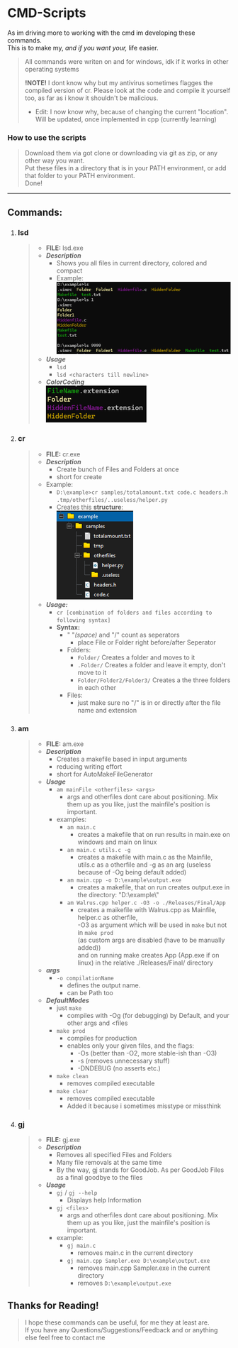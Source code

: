 # CMD-Scripts
As im driving more to working with the cmd im developing these commands.  
This is to make my, *and if you want your,*  life easier.
> All commands were writen on and for windows, idk if it works in other operating systems
>
> **!NOTE!** I dont know why but my antivirus sometimes flagges the compiled version of cr. Please look at the code and compile it yourself too, as far as i know it shouldn't be malicious.
>   * Edit: I now know why, because of changing the current "location". Will be updated, once implemented in cpp (currently learning)

### How to use the scripts
>Download them via got clone or downloading via git as zip, or any other way you want.  
>Put these files in a directory that is in your PATH environment, or add that folder to your PATH environment.  
>Done!
  
---
## Commands:
1. ### lsd
    >* **FILE:** lsd.exe
    >* ***Description***  
    >   * Shows you all files in current directory, colored and compact
    >   * Example:  
    >       ![ls-command-example](https://raw.githubusercontent.com/Delici0u-s/cmd-Scripts/refs/heads/master/Show_Example_Files_Github/OtherFiles/ls_Example.png)
    >* ***Usage***
    >   * ```lsd```
    >   * ```lsd <characters till newline>```
    >* ***ColorCoding***  
    >     ![ls-command-example](https://raw.githubusercontent.com/Delici0u-s/cmd-Scripts/refs/heads/master/Show_Example_Files_Github/OtherFiles/ColorCoding.png)
2. ### cr
    > * **FILE:** cr.exe
    > * ***Description***  
    >   * Create bunch of Files and Folders at once
    >   * short for create
    > * Example:  
    >    * ```D:\example>cr samples/totalamount.txt code.c headers.h .tmp/otherfiles/..useless/helper.py```  
    >    * Creates this **structure**:  
    >       ![cr-command-example](https://github.com/Delici0u-s/cmd-Scripts/blob/master/Show_Example_Files_Github/OtherFiles/crExample.png?raw=true)
    > * ***Usage:***
    >   * ```cr [combination of folders and files according to following syntax]```
    >   * **Syntax:**
    >       * " "*(space)* and "/" count as seperators
    >           * place File or Folder right before/after Seperator
    >       * Folders:
    >           * ```Folder/``` Creates a folder and moves to it
    >           * ```.Folder/``` Creates a folder and leave it empty, don't move to it
    >           * ```Folder/Folder2/Folder3/``` Creates a the three folders in each other
    >       * Files:
    >           * just make sure no "/" is in or directly after the file name and extension
3. ### am
    >* **FILE:** am.exe
    >* ***Description***  
    >   * Creates a makefile based in input arguments
    >   * reducing writing effort
    >   * short for AutoMakeFileGenerator
    >* ***Usage***  
    >   * ```am mainFile <otherfiles> <args>```
    >       * args and otherfiles dont care about positioning. Mix them up as you like, just the mainfile's position is important.
    >   * examples:
    >       * ```am main.c```
    >           * creates a makefile that on run results in main.exe on windows and main on linux
    >       * ```am main.c utils.c -g```
    >           * creates a makefile with main.c as the Mainfile, utils.c as a otherfile and -g as an arg (useless because of -Og being default added)
    >       * ```am main.cpp -o D:\example\output.exe```
    >           * creates a makefile, that on run creates output.exe in the directory: "D:\\example\\"
    >       * ```am Walrus.cpp helper.c -O3 -o ./Releases/Final/App```
    >           * creates a maikefile with Walrus.cpp as Mainfile, helper.c as otherfile,  
    >             -O3 as argument which will be used in ```make``` but not in ```make prod```  
    >             (as custom args are disabled (have to be manually added))  
    >             and on running make creates App (App.exe if on linux) in the relative ./Releases/Final/ directory
    >* ***args***  
    >   * ```-o compilationName```
    >       * defines the output name.
    >       * can be Path too
    >* ***DefaultModes***
    >   * just ```make```
    >       * compiles with -Og (for debugging) by Default, and your other args and <files
    >   * ```make prod```
    >       * compiles for production
    >       * enables only your given files, and the flags: 
    >           * -Os (better than -O2, more stable-ish than -O3) 
    >           * -s (removes unnecessary stuff) 
    >           * -DNDEBUG (no asserts etc.)
    >   * ```make clean```
    >       * removes compiled executable
    >   * ```make clear```
    >       * removes compiled executable
    >       * Added it because i sometimes misstype or missthink
4. ### gj
    >* **FILE:** gj.exe
    >* ***Description***  
    >   * Removes all specified Files and Folders
    >   * Many file removals at the same time
    >   * By the way, gj stands for GoodJob. As per GoodJob Files as a final goodbye to the files
    >* ***Usage***  
    >   * ```gj``` / ```gj --help```
    >       * Displays help Information
    >   * ```gj <files>```
    >       * args and otherfiles dont care about positioning. Mix them up as you like, just the mainfile's position is important.
    >   * example:
    >       * ```gj main.c```
    >           * removes main.c in the current directory
    >       * ```gj main.cpp Sampler.exe D:\example\output.exe```
    >           * removes main.cpp Sampler.exe in the current directory
    >           * removes ```D:\example\output.exe```



## Thanks for Reading!
> I hope these commands can be useful, for me they at least are.  
> If you have any Questions/Suggestions/Feedback and or anything else feel free to contact me
